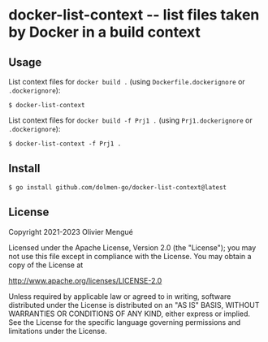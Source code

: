 # docker-list-context -- list files taken by Docker in a build context

## Usage

List context files for `docker build .` (using `Dockerfile.dockerignore` or `.dockerignore`):

```console
$ docker-list-context
```

List context files for `docker build -f Prj1 .` (using `Prj1.dockerignore` or `.dockerignore`):

```console
$ docker-list-context -f Prj1 .
```

## Install

```console
$ go install github.com/dolmen-go/docker-list-context@latest
```

## License

Copyright 2021-2023 Olivier Mengué

Licensed under the Apache License, Version 2.0 (the "License");
you may not use this file except in compliance with the License.
You may obtain a copy of the License at

   http://www.apache.org/licenses/LICENSE-2.0

Unless required by applicable law or agreed to in writing, software
distributed under the License is distributed on an "AS IS" BASIS,
WITHOUT WARRANTIES OR CONDITIONS OF ANY KIND, either express or implied.
See the License for the specific language governing permissions and
limitations under the License.
